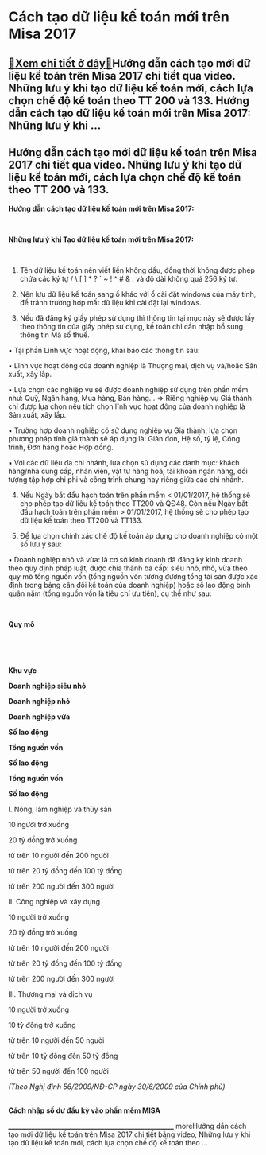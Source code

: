 Cách tạo dữ liệu kế toán mới trên Misa 2017
===========================================

[:gift:Xem chi tiết ở đây:gift:](https://hddtvn.com/cach-tao-du-lieu-ke-toan-moi-tren-misa-2017/)Hướng dẫn cách tạo mới dữ liệu kế toán trên Misa 2017 chi tiết qua video. Những lưu ý khi tạo dữ liệu kế toán mới, cách lựa chọn chế độ kế toán theo TT 200 và 133. Hướng dẫn cách tạo dữ liệu kế toán mới trên Misa 2017:   Những lưu ý khi …
----------------------------------------------------------------------------------------------------------------------------------------------------------------------------------------------------------------------------------------------



Hướng dẫn cách tạo mới dữ liệu kế toán trên Misa 2017 chi tiết qua video. Những lưu ý khi tạo dữ liệu kế toán mới, cách lựa chọn chế độ kế toán theo TT 200 và 133.
---------------------------------------------------------------------------------------------------------------------------------------------------------------------



**Hướng dẫn cách tạo dữ liệu kế toán mới trên Misa 2017:**



  

 


**Những lưu ý khi Tạo dữ liệu kế toán mới trên Misa 2017:**  

   

1. Tên dữ liệu kế toán nên viết liền không dấu, đồng thời không được phép chứa các ký tự / \ [ ] * ? ` ~ ! ^ # & : và độ dài không quá 256 ký tự.


2. Nên lưu dữ liệu kế toán sang ổ khác với ổ cài đặt windows của máy tính, để tránh trường hợp mất dữ liệu khi cài đặt lại windows.


3. Nếu đã đăng ký giấy phép sử dụng thì thông tin tại mục này sẽ được lấy theo thông tin của giấy phép sư dụng, kế toán chỉ cần nhập bổ sung thông tin Mã số thuế.


• Tại phần Lĩnh vực hoạt động, khai báo các thông tin sau:  

▪ Lĩnh vực hoạt động của doanh nghiệp là Thượng mại, dịch vụ và/hoặc Sản xuất, xây lắp.  

▪ Lựa chọn các nghiệp vụ sẽ được doanh nghiệp sử dụng trên phần mềm như: Quỹ, Ngân hàng, Mua hàng, Bán hàng… => Riêng nghiệp vụ Giá thành chỉ được lựa chọn nếu tích chọn lĩnh vực hoạt động của doanh nghiệp là Sản xuất, xây lắp.  

▪ Trường hợp doanh nghiệp có sử dụng nghiệp vụ Giá thành, lựa chọn phương pháp tính giá thành sẽ áp dụng là: Giản đơn, Hệ số, tỷ lệ, Công trình, Đơn hàng hoặc Hợp đồng.  

▪ Với các dữ liệu đa chi nhánh, lựa chọn sử dụng các danh mục: khách hàng/nhà cung cấp, nhân viên, vật tư hàng hoá, tài khoản ngân hàng, đối tượng tập hợp chi phi và công trình chung hay riêng giữa các chi nhánh.


4. Nếu Ngày bắt đầu hạch toán trên phần mềm < 01/01/2017, hệ thống sẽ cho phép tạo dữ liệu kế toán theo TT200 và QĐ48. Còn nếu Ngày bắt đầu hạch toán trên phần mềm > 01/01/2017, hệ thống sẽ cho phép tạo dữ liệu kế toán theo TT200 và TT133.


5. Để lựa chọn chính xác chế độ kế toán áp dụng cho doanh nghiệp có một số lưu ý sau:  

• Doanh nghiệp nhỏ và vừa: là cơ sở kinh doanh đã đăng ký kinh doanh theo quy định pháp luật, được chia thành ba cấp: siêu nhỏ, nhỏ, vừa theo quy mô tổng nguồn vốn (tổng nguồn vốn tương đương tổng tài sản được xác định trong bảng cân đối kế toán của doanh nghiệp) hoặc số lao động bình quân năm (tổng nguồn vốn là tiêu chí ưu tiên), cụ thể như sau:  

 






**Quy mô**  

    

    

**Khu vực**

**Doanh nghiệp siêu nhỏ**

**Doanh nghiệp nhỏ**

**Doanh nghiệp vừa**



**Số lao động**

**Tổng nguồn vốn**

**Số lao động**

**Tổng nguồn vốn**

**Số lao động**



I. Nông, lâm nghiệp và thủy sản

10 người trở xuống

20 tỷ đồng trở xuống

từ trên 10 người đến 200 người

từ trên 20 tỷ đồng đến 100 tỷ đồng

từ trên 200 người đến 300 người



II. Công nghiệp và xây dựng

10 người trở xuống

20 tỷ đồng trở xuống

từ trên 10 người đến 200 người

từ trên 20 tỷ đồng đến 100 tỷ đồng

từ trên 200 người đến 300 người



III. Thương mại và dịch vụ

10 người trở xuống

10 tỷ đồng trở xuống

từ trên 10 người đến 50 người

từ trên 10 tỷ đồng đến 50 tỷ đồng

từ trên 50 người đến 100 người




*(Theo Nghị định 56/2009/NĐ-CP ngày 30/6/2009 của Chính phủ)*
   

   
**Cách nhập số dư đầu kỳ vào phần mềm MISA**



**\_\_\_\_\_\_\_\_\_\_\_\_\_\_\_\_\_\_\_\_\_\_\_\_\_\_\_\_\_\_\_\_\_\_\_\_\_\_\_\_\_\_\_\_\_\_\_\_\_\_**
moreHướng dẫn cách tạo mới dữ liệu kế toán trên Misa 2017 chi tiết bằng video, Những lưu ý khi tạo dữ liệu kế toán mới, cách lựa chọn chế độ kế toán theo …

